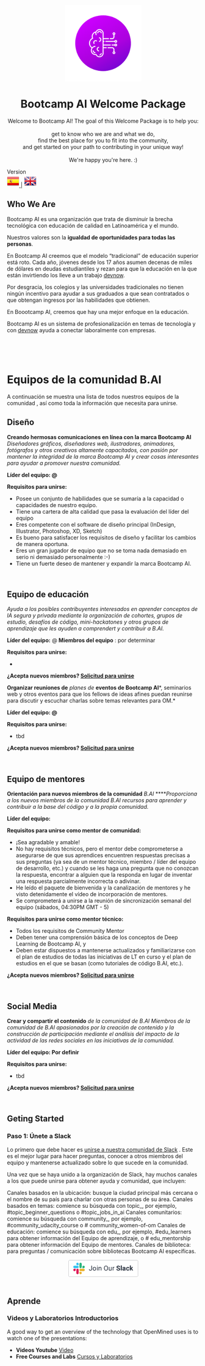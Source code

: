 <div align="center">
  <img alt="Bootcamp Logo" src="/imgs/logo.png" widht="200" height="200">
  <h1><strong>Bootcamp AI Welcome Package</strong></h1>
  <p>Welcome to Bootcamp AI! The goal of this Welcome Package is to help you:<br><br>
      get to know who we are and what we do,<br>
      find the best place for you to fit into the community,<br>
      and get started on your path to contributing in your unique way!<br><br>
  We're happy you're here. :)</p>
</div>

Version<br>
<a href="./README.md"><img src="/imgs/es_ES.png"> </a>| <a href=""> <img src="/imgs/en.png" ></a>



## Who We Are

Bootcamp AI es una organización que trata de disminuir la brecha tecnológica con educación de calidad en Latinoamérica y el mundo.

Nuestros valores son la **igualdad de oportunidades para todas las personas**.


En Bootcamp AI creemos que el modelo “tradicional” de educación superior está roto. Cada año, jóvenes desde los 17 años asumen decenas de miles de dólares en deudas estudiantiles y rezan para que la educación en la que están invirtiendo los lleve a un trabajo [devnow](http://devnow.org).

Por desgracia, los colegios y las universidades tradicionales no tienen ningún incentivo para ayudar a sus graduados a que sean contratados o que obtengan ingresos por las habilidades que obtienen.

En Boootcamp AI, creemos que hay una mejor enfoque en la educación.

Bootcamp AI es un sistema de profesionalización en temas de tecnología y con [devnow](http://devnow.org) ayuda a conectar laboralmente con empresas.


<br><br><br>

# Equipos de la comunidad B.AI

A continuación se muestra una lista de todos nuestros equipos de la comunidad , así como toda la información que necesita para unirse.
<br>
## Diseño

**Creando hermosas comunicaciones en línea con la marca Bootcamp AI** *Diseñadores gráficos, diseñadores web, ilustradores, animadores, fotógrafos y otros creativos altamente capacitados, con pasión por mantener la integridad de la marca Bootcamp AI y crear cosas interesantes para ayudar a promover nuestra comunidad.*

**Líder del equipo: @**

**Requisitos para unirse:**

- Posee un conjunto de habilidades que se sumaría a la capacidad o capacidades de nuestro equipo.
- Tiene una cartera de alta calidad que pasa la evaluación del líder del equipo
- Eres competente con el software de diseño principal (InDesign, Illustrator, Photoshop, XD, Sketch)
- Es bueno para satisfacer los requisitos de diseño y facilitar los cambios de manera oportuna.
- Eres un gran jugador de equipo que no se toma nada demasiado en serio ni demasiado personalmente :-)
- Tiene un fuerte deseo de mantener y expandir la marca Bootcamp AI.

<br>

## Equipo de educación
*Ayuda a los posibles contribuyentes interesados en aprender conceptos de IA segura y privada mediante la organización de cohortes, grupos de estudio, desafíos de código, mini-hackatones y otros grupos de aprendizaje que les ayuden a comprendert y contribuir a B.AI.*

**Líder del equipo:** @ **Miembros del equipo** : por determinar

**Requisitos para unirse:**

- 

**¿Acepta nuevos miembros? [Solicitud para unirse](https://docs.google.com/forms/d/e/1FAIpQLSdHFX1nJXmdrizTC-gv3HS_JUeMI9rLslKKtLhO7r6nrydrgg/viewform)**


**Organizar reuniones de** *planes de* **eventos de Bootcamp AI***, seminarios web y otros eventos para que los fellows de ideas afines puedan reunirse para discutir y escuchar charlas sobre temas relevantes para OM.*

**Líder del equipo: @**

**Requisitos para unirse:**

- tbd

**¿Acepta nuevos miembros? [Solicitud para unirse](https://docs.google.com/forms/d/e/1FAIpQLSdHFX1nJXmdrizTC-gv3HS_JUeMI9rLslKKtLhO7r6nrydrgg/viewform)**

<br>

## Equipo de mentores

**Orientación para nuevos miembros de la comunidad** *B.AI* *****Proporciona a los nuevos miembros de la comunidad B.AI recursos para aprender y contribuir a la base del código y a la propia comunidad.*

**Líder del equipo:** 

**Requisitos para unirse como mentor de comunidad:**

- ¡Sea agradable y amable!
- No hay requisitos técnicos, pero el mentor debe comprometerse a asegurarse de que sus aprendices encuentren respuestas precisas a sus preguntas (ya sea de un mentor técnico, miembro / líder del equipo de desarrollo, etc.) y cuando se les haga una pregunta que no conozcan la respuesta, encontrar a alguien que la responda en lugar de inventar una respuesta parcialmente incorrecta o adivinar.
- He leído el paquete de bienvenida y la canalización de mentores y he visto detenidamente el vídeo de incorporación de mentores.
- Se comprometerá a unirse a la reunión de sincronización semanal del equipo (sábados, 04:30PM GMT - 5)

**Requisitos para unirse como mentor técnico:**

- Todos los requisitos de Community Mentor
- Deben tener una comprensión básica de los conceptos de Deep Learning de Bootcamp AI, y
- Deben estar dispuestos a mantenerse actualizados y familiarizarse con el plan de estudios de todas las iniciativas de LT en curso y el plan de estudios en el que se basan (como tutoriales de código B.AI, etc.).

**¿Acepta nuevos miembros? [Solicitud para unirse](https://docs.google.com/forms/d/e/1FAIpQLSdHFX1nJXmdrizTC-gv3HS_JUeMI9rLslKKtLhO7r6nrydrgg/viewform)**


<br>

## Social Media

**Crear y compartir el contenido** *de la comunidad de B.AI Miembros de la comunidad de B.AI apasionados por la creación de contenido y la construcción de participación mediante el análisis del impacto de la actividad de las redes sociales en las iniciativas de la comunidad.*

**Líder del equipo: Por definir**

**Requisitos para unirse:**

- tbd

**¿Acepta nuevos miembros? [Solicitud para unirse](https://docs.google.com/forms/d/e/1FAIpQLSdHFX1nJXmdrizTC-gv3HS_JUeMI9rLslKKtLhO7r6nrydrgg/viewform)**


<br>


## Geting Started

### Paso 1: Únete a Slack
Lo primero que debe hacer es [unirse a nuestra comunidad de Slack](https://join.slack.com/t/bootcampai/shared_invite/zt-nvcq3zab-rpFNy4bmPDwl~YW5TNSDiQ) . Este es el mejor lugar para hacer preguntas, conocer a otros miembros del equipo y mantenerse actualizado sobre lo que sucede en la comunidad.

Una vez que se haya unido a la organización de Slack, hay muchos canales a los que puede unirse para obtener ayuda y comunidad, que incluyen:

Canales basados ​​en la ubicación: busque la ciudad principal más cercana o el nombre de su país para charlar con otras personas de su área.
Canales basados ​​en temas: comience su búsqueda con topic_, por ejemplo, #topic_beginner_questions o #topic_jobs_in_ai
Canales comunitarios: comience su búsqueda con community_, por ejemplo, #community_udacity_course o # community_women-of-om
Canales de educación: comience su búsqueda con edu_, por ejemplo, #edu_learners para obtener información del Equipo de aprendizaje, o # edu_mentorship para obtener información del Equipo de mentores.
Canales de biblioteca: para preguntas / comunicación sobre bibliotecas Bootcamp AI específicas.

<div align="center">
  <a href="https://join.slack.com/t/bootcampai/shared_invite/zt-nvcq3zab-rpFNy4bmPDwl~YW5TNSDiQ">
    <img alt="Join B.AI Slack" src="/imgs/join-our-slack.png" width="185">
  </a>
</div>

<br>

## Aprende

### Videos y Laboratorios Introductorios
A good way to get an overview of the technology that OpenMined uses is to watch one of the presentations:

- **Videos Youtube** [Video](https://www.youtube.com/channel/UC60I2b-XbEoD1mkb0CVK3Uw)<br>
- **Free Courses and Labs** [Cursos y Laboratorios](https://www.youtube.com/watch?reload=9&v=4zrU54VIK6k)


